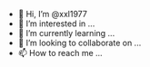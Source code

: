 - 👋 Hi, I’m @xxl1977
- 👀 I’m interested in ...
- 🌱 I’m currently learning ...
- 💞️ I’m looking to collaborate on ...
- 📫 How to reach me ...

<!---
xxl1977/xxl1977 is a ✨ special ✨ repository because its `README.md` (this file) appears on your GitHub profile.
You can click the Preview link to take a look at your chang
